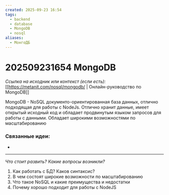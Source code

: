 ```yaml
---
created: 2025-09-23 16:54
tags:
  - backend
  - database
  - MongoDB
  - nosql
aliases:
  - МонгоДБ
---
```

# 202509231654 MongoDB

*Ссылка на исходник или контекст (если есть):* [[https://metanit.com/nosql/mongodb/ | Онлайн-руководство по MongoDB]]

MongoDB - NoSQL документо-ориентированная база данных, отлично подходящая для работы с NodeJs. Отлично хранит данные, имеет открытый исходный код и обладает продвинутым языком запросов для работы с данными. Обладает широкими возможностями по масштабированию

### Связанные идеи:
* 
---

*Что стоит развить? Какие вопросы возникли?*
1) Как работать с БД? Каков синтаксис?
2) В чем состоят широкие возможности по масштабированию
3) Что такое NoSQL и какие преимущества и недостатки
4) Почему хорошо подходит для работы с NodeJS